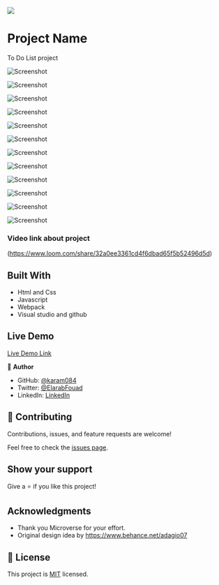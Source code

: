 ![](https://github.com/karam084/online-courses-capstone)

# Project Name

To Do List project

![Screenshot](https://user-images.githubusercontent.com/77942746/152469213-7df2dcad-1368-4063-ac6a-75680eac8e6d.png)

![Screenshot](https://user-images.githubusercontent.com/77942746/152469254-f1c73ab5-8722-4f59-912c-b644cbd9a59d.png)

![Screenshot](https://user-images.githubusercontent.com/77942746/152469308-b34826ac-f714-4697-b1b9-6f3dee34e91b.png)

![Screenshot](https://user-images.githubusercontent.com/77942746/152469343-4c3e0ca5-3d63-4de1-abd4-a06a506ee9e3.png)

![Screenshot](https://user-images.githubusercontent.com/77942746/152469396-484bc679-ff65-4a45-b5e2-32d952f7ced4.png)

![Screenshot](https://user-images.githubusercontent.com/77942746/152469449-dbd4ac9f-aa17-4907-9a94-8dae571d45a0.png)

![Screenshot](https://user-images.githubusercontent.com/77942746/152469473-c6e313b6-1bdc-4fce-935c-84ea64f9b1df.png)

![Screenshot](https://user-images.githubusercontent.com/77942746/152469505-6a7d7702-15a3-4f53-9fa7-5a448d38779c.png)

![Screenshot](https://user-images.githubusercontent.com/77942746/152469546-282ff7b6-2b8b-4fdb-9824-06feee00f4a1.png)

![Screenshot](https://user-images.githubusercontent.com/77942746/152469582-dea4a35e-3ae3-4370-9fb9-9918ea95795c.png)

![Screenshot](https://user-images.githubusercontent.com/77942746/152469620-46a2672d-fbea-4f73-a3fd-7998eaaaf64c.png)

![Screenshot](https://user-images.githubusercontent.com/77942746/152469662-9e96c0b8-5180-42d9-b473-0ebc61cd989a.png)

### Video link about project

(https://www.loom.com/share/32a0ee3361cd4f6dbad65f5b52496d5d)

## Built With

- Html and Css
- Javascript
- Webpack
- Visual studio and github

## Live Demo

[Live Demo Link](https://karam084.github.io/online-courses-capstone/)

👤 **Author**

- GitHub: [@karam084](https://github.com/karam084)
- Twitter: [@ElarabFouad](https://twitter.com/ElarabFouad)
- LinkedIn: [LinkedIn](https://www.linkedin.com/in/karam-fouad-179830214/)

## 🤝 Contributing

Contributions, issues, and feature requests are welcome!

Feel free to check the [issues page](../../issues/).

## Show your support

Give a ⭐️ if you like this project!

## Acknowledgments

- Thank you Microverse for your effort.
- Original design idea by https://www.behance.net/adagio07

## 📝 License

This project is [MIT](./MIT.md) licensed.
